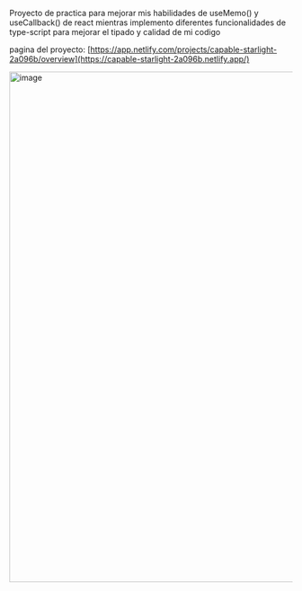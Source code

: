 Proyecto de practica para mejorar mis habilidades de useMemo() y useCallback() de react mientras implemento diferentes funcionalidades de type-script para mejorar el tipado y calidad de mi codigo

pagina del proyecto: [https://app.netlify.com/projects/capable-starlight-2a096b/overview](https://capable-starlight-2a096b.netlify.app/)

<img width="1920" height="908" alt="image" src="https://github.com/user-attachments/assets/340d2e30-2e4b-4051-a6e6-c9e7c5c9988f" />
